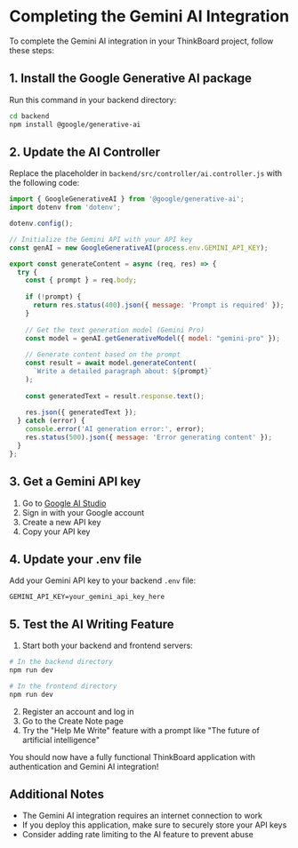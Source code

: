 # Completing the Gemini AI Integration

To complete the Gemini AI integration in your ThinkBoard project, follow these steps:

## 1. Install the Google Generative AI package

Run this command in your backend directory:

```bash
cd backend
npm install @google/generative-ai
```

## 2. Update the AI Controller

Replace the placeholder in `backend/src/controller/ai.controller.js` with the following code:

```javascript
import { GoogleGenerativeAI } from '@google/generative-ai';
import dotenv from 'dotenv';

dotenv.config();

// Initialize the Gemini API with your API key
const genAI = new GoogleGenerativeAI(process.env.GEMINI_API_KEY);

export const generateContent = async (req, res) => {
  try {
    const { prompt } = req.body;
    
    if (!prompt) {
      return res.status(400).json({ message: 'Prompt is required' });
    }
    
    // Get the text generation model (Gemini Pro)
    const model = genAI.getGenerativeModel({ model: "gemini-pro" });
    
    // Generate content based on the prompt
    const result = await model.generateContent(
      `Write a detailed paragraph about: ${prompt}`
    );
    
    const generatedText = result.response.text();
    
    res.json({ generatedText });
  } catch (error) {
    console.error('AI generation error:', error);
    res.status(500).json({ message: 'Error generating content' });
  }
};
```

## 3. Get a Gemini API key

1. Go to [Google AI Studio](https://aistudio.google.com/)
2. Sign in with your Google account
3. Create a new API key
4. Copy your API key

## 4. Update your .env file

Add your Gemini API key to your backend `.env` file:

```
GEMINI_API_KEY=your_gemini_api_key_here
```

## 5. Test the AI Writing Feature

1. Start both your backend and frontend servers:

```bash
# In the backend directory
npm run dev

# In the frontend directory
npm run dev
```

2. Register an account and log in
3. Go to the Create Note page
4. Try the "Help Me Write" feature with a prompt like "The future of artificial intelligence"

You should now have a fully functional ThinkBoard application with authentication and Gemini AI integration!

## Additional Notes

- The Gemini AI integration requires an internet connection to work
- If you deploy this application, make sure to securely store your API keys
- Consider adding rate limiting to the AI feature to prevent abuse
